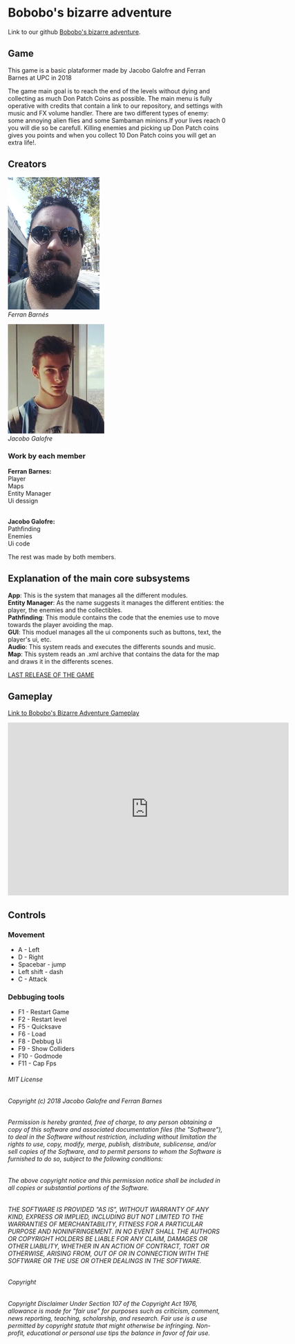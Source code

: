<h1>Bobobo's bizarre adventure</h1>

<p>Link to our github <a href="https://github.com/sherzock/Bobobo-s-adventure">Bobobo's bizarre adventure</a>.</p>

<h2>Game</h2>

This game is a basic plataformer made by Jacobo Galofre and Ferran Barnes at UPC in 2018 

The game main goal is to reach the end of the levels without dying and collecting as much Don Patch Coins as possible. The main menu is fully operative with credits that contain a link to our repository, and settings with music and FX volume handler. There are two different types of enemy: some annoying alien flies and some Sambaman minions.If your lives reach 0 you will die so be carefull. Killing enemies and picking up Don Patch coins gives you points and when you collect 10 Don Patch coins you will get an extra life!.

<h2>Creators</h2>

![alt Team](Webpage/Ferran_Barnes.jpg)<br>
<em>Ferran Barnés</em>

![alt Team](Webpage/Jacobo_Galofre.png)<br>
<em>Jacobo Galofre</em>

<h3>Work by each member</h3>
<b>Ferran Barnes:</b><br>
Player<br>
Maps<br>
Entity Manager<br>
Ui dessign<br><br>

<b>Jacobo Galofre:</b><br>
Pathfinding<br>
Enemies<br>
Ui code<br>

The rest was made by both members.

<h2>Explanation of the main core subsystems</h2>

<b>App</b>: This is the system that manages all the different modules.<br>
<b>Entity Manager</b>: As the name suggests it manages the different entities: the player, the enemies and the collectibles.<br>
<b>Pathfinding</b>: This module contains the code that the enemies use to move towards the player avoiding the map.<br>
<b>GUI</b>: This moduel manages all the ui components such as buttons, text, the player's ui, etc.<br>
<b>Audio</b>: This system reads and executes the differents sounds and music. <br>
<b>Map</b>: This system reads an .xml archive that contains the data for the map and draws it in the differents scenes.<br>

[LAST RELEASE OF THE GAME](https://github.com/sherzock/Bobobo-s-adventure)

<h2>Gameplay</h2>

[Link to Bobobo's Bizarre Adventure Gameplay](https://www.youtube.com/watch?v=n0YBz79lIgU&feature=youtu.be)

<iframe width="650" height="400" src="https://www.youtube.com/watch?v=n0YBz79lIgU&feature=youtu.be" frameborder="0" allow="autoplay;encrypted-media" allowfullscreen></iframe>

<h2>Controls</h2>

<h3>Movement</h3>

<ul>
  <li>A - Left</li>
  <li>D - Right</li>
  <li>Spacebar - jump</li>
  <li>Left shift - dash</li>
  <li>C - Attack</li>
</ul> 

<h3>Debbuging tools</h3>

<ul>
  <li>F1 - Restart Game</li>
  <li>F2 - Restart level</li>
  <li>F5 - Quicksave</li>
  <li>F6 - Load</li>
  <li>F8 - Debbug Ui</li>
  <li>F9 - Show Colliders</li>
  <li>F10 - Godmode</li>
  <li>F11 - Cap Fps</li>
</ul> 

<h6>MIT License</h6>

<h6><em>Copyright (c) 2018 Jacobo Galofre and Ferran Barnes</em></h6>

<h6><em>Permission is hereby granted, free of charge, to any person obtaining a copy
of this software and associated documentation files (the "Software"), to deal
in the Software without restriction, including without limitation the rights
to use, copy, modify, merge, publish, distribute, sublicense, and/or sell
copies of the Software, and to permit persons to whom the Software is
furnished to do so, subject to the following conditions:</em></h6>

<h6><em>The above copyright notice and this permission notice shall be included in all
copies or substantial portions of the Software.</em></h6>

<h6><em>THE SOFTWARE IS PROVIDED "AS IS", WITHOUT WARRANTY OF ANY KIND, EXPRESS OR
IMPLIED, INCLUDING BUT NOT LIMITED TO THE WARRANTIES OF MERCHANTABILITY,
FITNESS FOR A PARTICULAR PURPOSE AND NONINFRINGEMENT. IN NO EVENT SHALL THE
AUTHORS OR COPYRIGHT HOLDERS BE LIABLE FOR ANY CLAIM, DAMAGES OR OTHER
LIABILITY, WHETHER IN AN ACTION OF CONTRACT, TORT OR OTHERWISE, ARISING FROM,
OUT OF OR IN CONNECTION WITH THE SOFTWARE OR THE USE OR OTHER DEALINGS IN THE
SOFTWARE.</em></h6>

<h6>Copyright</h6>
<h6><em>Copyright Disclaimer Under Section 107 of the Copyright Act 1976, allowance is made for "fair use" for purposes such as criticism, comment, news reporting, teaching, scholarship, and research. Fair use is a use permitted by copyright statute that might otherwise be infringing. Non-profit, educational or personal use tips the balance in favor of fair use.</em></h6>
